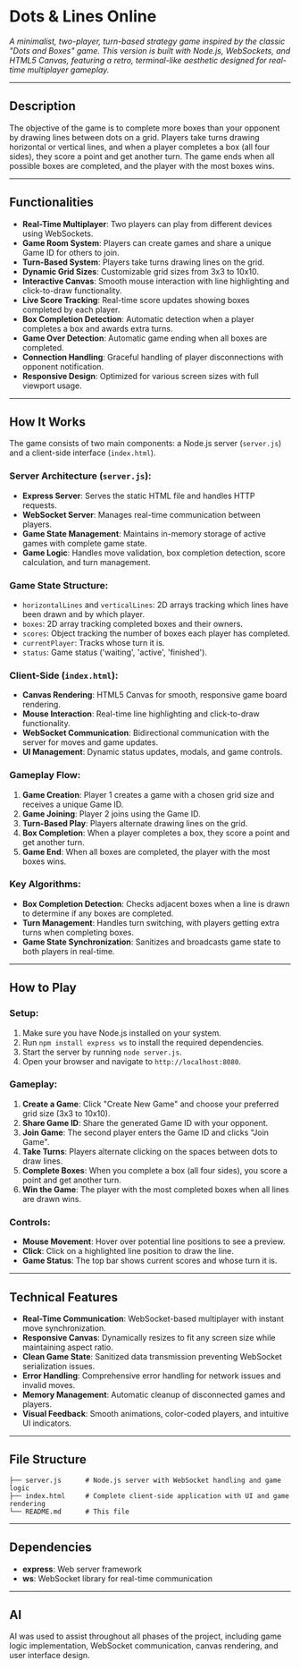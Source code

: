 # Dots & Lines Online

*A minimalist, two-player, turn-based strategy game inspired by the classic "Dots and Boxes" game. This version is built with Node.js, WebSockets, and HTML5 Canvas, featuring a retro, terminal-like aesthetic designed for real-time multiplayer gameplay.*

---

## Description

The objective of the game is to complete more boxes than your opponent by drawing lines between dots on a grid. Players take turns drawing horizontal or vertical lines, and when a player completes a box (all four sides), they score a point and get another turn. The game ends when all possible boxes are completed, and the player with the most boxes wins.

---

## Functionalities

- **Real-Time Multiplayer**: Two players can play from different devices using WebSockets.
- **Game Room System**: Players can create games and share a unique Game ID for others to join.
- **Turn-Based System**: Players take turns drawing lines on the grid.
- **Dynamic Grid Sizes**: Customizable grid sizes from 3x3 to 10x10.
- **Interactive Canvas**: Smooth mouse interaction with line highlighting and click-to-draw functionality.
- **Live Score Tracking**: Real-time score updates showing boxes completed by each player.
- **Box Completion Detection**: Automatic detection when a player completes a box and awards extra turns.
- **Game Over Detection**: Automatic game ending when all boxes are completed.
- **Connection Handling**: Graceful handling of player disconnections with opponent notification.
- **Responsive Design**: Optimized for various screen sizes with full viewport usage.

---

## How It Works

The game consists of two main components: a Node.js server (`server.js`) and a client-side interface (`index.html`).

### Server Architecture (`server.js`):

- **Express Server**: Serves the static HTML file and handles HTTP requests.
- **WebSocket Server**: Manages real-time communication between players.
- **Game State Management**: Maintains in-memory storage of active games with complete game state.
- **Game Logic**: Handles move validation, box completion detection, score calculation, and turn management.

### Game State Structure:

- `horizontalLines` and `verticalLines`: 2D arrays tracking which lines have been drawn and by which player.
- `boxes`: 2D array tracking completed boxes and their owners.
- `scores`: Object tracking the number of boxes each player has completed.
- `currentPlayer`: Tracks whose turn it is.
- `status`: Game status ('waiting', 'active', 'finished').

### Client-Side (`index.html`):

- **Canvas Rendering**: HTML5 Canvas for smooth, responsive game board rendering.
- **Mouse Interaction**: Real-time line highlighting and click-to-draw functionality.
- **WebSocket Communication**: Bidirectional communication with the server for moves and game updates.
- **UI Management**: Dynamic status updates, modals, and game controls.

### Gameplay Flow:

1. **Game Creation**: Player 1 creates a game with a chosen grid size and receives a unique Game ID.
2. **Game Joining**: Player 2 joins using the Game ID.
3. **Turn-Based Play**: Players alternate drawing lines on the grid.
4. **Box Completion**: When a player completes a box, they score a point and get another turn.
5. **Game End**: When all boxes are completed, the player with the most boxes wins.

### Key Algorithms:

- **Box Completion Detection**: Checks adjacent boxes when a line is drawn to determine if any boxes are completed.
- **Turn Management**: Handles turn switching, with players getting extra turns when completing boxes.
- **Game State Synchronization**: Sanitizes and broadcasts game state to both players in real-time.

---

## How to Play

### Setup:
1. Make sure you have Node.js installed on your system.
2. Run `npm install express ws` to install the required dependencies.
3. Start the server by running `node server.js`.
4. Open your browser and navigate to `http://localhost:8080`.

### Gameplay:
1. **Create a Game**: Click "Create New Game" and choose your preferred grid size (3x3 to 10x10).
2. **Share Game ID**: Share the generated Game ID with your opponent.
3. **Join Game**: The second player enters the Game ID and clicks "Join Game".
4. **Take Turns**: Players alternate clicking on the spaces between dots to draw lines.
5. **Complete Boxes**: When you complete a box (all four sides), you score a point and get another turn.
6. **Win the Game**: The player with the most completed boxes when all lines are drawn wins.

### Controls:
- **Mouse Movement**: Hover over potential line positions to see a preview.
- **Click**: Click on a highlighted line position to draw the line.
- **Game Status**: The top bar shows current scores and whose turn it is.

---

## Technical Features

- **Real-Time Communication**: WebSocket-based multiplayer with instant move synchronization.
- **Responsive Canvas**: Dynamically resizes to fit any screen size while maintaining aspect ratio.
- **Clean Game State**: Sanitized data transmission preventing WebSocket serialization issues.
- **Error Handling**: Comprehensive error handling for network issues and invalid moves.
- **Memory Management**: Automatic cleanup of disconnected games and players.
- **Visual Feedback**: Smooth animations, color-coded players, and intuitive UI indicators.

---

## File Structure

```
├── server.js      # Node.js server with WebSocket handling and game logic
├── index.html     # Complete client-side application with UI and game rendering
└── README.md      # This file
```

---

## Dependencies

- **express**: Web server framework
- **ws**: WebSocket library for real-time communication

---

## AI
AI was used to assist throughout all phases of the project, including game logic implementation, WebSocket communication, canvas rendering, and user interface design.
